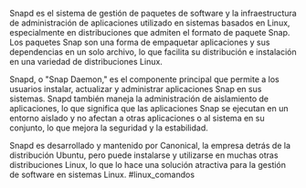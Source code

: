 Snapd es el sistema de gestión de paquetes de software y la infraestructura de administración de aplicaciones utilizado en sistemas basados en Linux, especialmente en distribuciones que admiten el formato de paquete Snap. Los paquetes Snap son una forma de empaquetar aplicaciones y sus dependencias en un solo archivo, lo que facilita su distribución e instalación en una variedad de distribuciones Linux.

Snapd, o "Snap Daemon," es el componente principal que permite a los usuarios instalar, actualizar y administrar aplicaciones Snap en sus sistemas. Snapd también maneja la administración de aislamiento de aplicaciones, lo que significa que las aplicaciones Snap se ejecutan en un entorno aislado y no afectan a otras aplicaciones o al sistema en su conjunto, lo que mejora la seguridad y la estabilidad.

Snapd es desarrollado y mantenido por Canonical, la empresa detrás de la distribución Ubuntu, pero puede instalarse y utilizarse en muchas otras distribuciones Linux, lo que lo hace una solución atractiva para la gestión de software en sistemas Linux.
#linux_comandos
